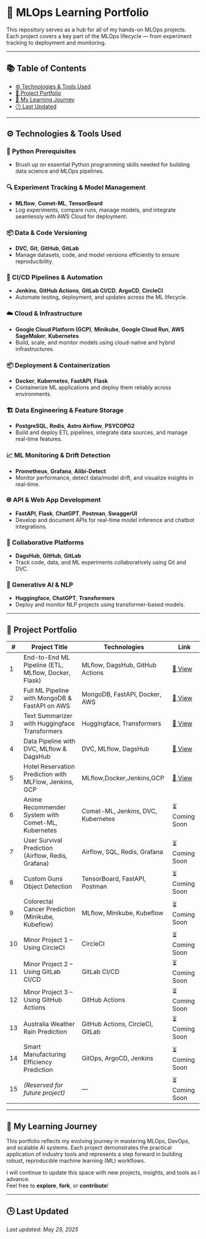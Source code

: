 
# 🧠 MLOps Learning Portfolio

This repository serves as a hub for all of my hands-on MLOps projects. Each project covers a key part of the MLOps lifecycle — from experiment tracking to deployment and monitoring.

---

## 📚 Table of Contents

- [⚙️ Technologies & Tools Used](#️-technologies--tools-used)
- [📁 Project Portfolio](#-project-portfolio)
- [🧭 My Learning Journey](#-my-learning-journey)
- [🕒 Last Updated](#last-updated)

---

## ⚙️ Technologies & Tools Used

### 🐍 Python Prerequisites
- Brush up on essential Python programming skills needed for building data science and MLOps pipelines.

### 🔍 Experiment Tracking & Model Management
- **MLflow**, **Comet-ML**, **TensorBoard**
- Log experiments, compare runs, manage models, and integrate seamlessly with AWS Cloud for deployment.

### 📦 Data & Code Versioning
- **DVC**, **Git**, **GitHub**, **GitLab**
- Manage datasets, code, and model versions efficiently to ensure reproducibility.

### 🔁 CI/CD Pipelines & Automation
- **Jenkins**, **GitHub Actions**, **GitLab CI/CD**, **ArgoCD**, **CircleCI**
- Automate testing, deployment, and updates across the ML lifecycle.

### ☁️ Cloud & Infrastructure
- **Google Cloud Platform (GCP)**, **Minikube**, **Google Cloud Run**, **AWS SageMaker**, **Kubernetes**
- Build, scale, and monitor models using cloud-native and hybrid infrastructures.

### 📦 Deployment & Containerization
- **Docker**, **Kubernetes**, **FastAPI**, **Flask**
- Containerize ML applications and deploy them reliably across environments.

### 🏗️ Data Engineering & Feature Storage
- **PostgreSQL**, **Redis**, **Astro Airflow**, **PSYCOPG2**
- Build and deploy ETL pipelines, integrate data sources, and manage real-time features.

### 📈 ML Monitoring & Drift Detection
- **Prometheus**, **Grafana**, **Alibi-Detect**
- Monitor performance, detect data/model drift, and visualize insights in real-time.

### 🌐 API & Web App Development
- **FastAPI**, **Flask**, **ChatGPT**, **Postman**, **SwaggerUI**
- Develop and document APIs for real-time model inference and chatbot integrations.

### 🤝 Collaborative Platforms
- **DagsHub**, **GitHub**, **GitLab**
- Track code, data, and ML experiments collaboratively using Git and DVC.

### 🤖 Generative AI & NLP
- **Huggingface**, **ChatGPT**, **Transformers**
- Deploy and monitor NLP projects using transformer-based models.

---

## 📁 Project Portfolio

| # | Project Title | Technologies | Link |
|--|---------------|--------------|------|
| 1 | End-to-End ML Pipeline (ETL, MLflow, Docker, Flask) | MLflow, DagsHub, GitHub Actions | [🔗 View](https://github.com/Nahidzeinali-web/End_to_End_Pipeline-Project1) |
| 2 | Full ML Pipeline with MongoDB & FastAPI on AWS | MongoDB, FastAPI, Docker, AWS | [🔗 View](https://github.com/Nahidzeinali-web/End-to-End_Pipeline_Project2) |
| 3 | Text Summarizer with Huggingface Transformers | Huggingface, Transformers | [🔗 View](https://github.com/Nahidzeinali-web/End_to_End_Pipeline-Project3) |
| 4 | Data Pipeline with DVC, MLflow & DagsHub | DVC, MLflow, DagsHub | [🔗 View](https://dagshub.com/nahidzeinali2021/End-to-End_Pipeline_Project2) |
| 5 | Hotel Reservation Prediction with MLFlow, Jenkins, GCP | MLflow,Docker,Jenkins,GCP | [🔗 View](https://github.com/Nahidzeinali-web/End_to_End_-DataScience-Project5) |
| 6 | Anime Recommender System with Comet-ML, Kubernetes | Comet-ML, Jenkins, DVC, Kubernetes | ⏳ Coming Soon |
| 7 | User Survival Prediction (Airflow, Redis, Grafana) | Airflow, SQL, Redis, Grafana | ⏳ Coming Soon |
| 8 | Custom Guns Object Detection | TensorBoard, FastAPI, Postman | ⏳ Coming Soon |
| 9 | Colorectal Cancer Prediction (Minikube, Kubeflow) | MLflow, Minikube, Kubeflow | ⏳ Coming Soon |
| 10 | Minor Project 1 – Using CircleCI | CircleCI | ⏳ Coming Soon |
| 11 | Minor Project 2 – Using GitLab CI/CD | GitLab CI/CD | ⏳ Coming Soon |
| 12 | Minor Project 3 – Using GitHub Actions | GitHub Actions | ⏳ Coming Soon |
| 13 | Australia Weather Rain Prediction | GitHub Actions, CircleCI, GitLab | ⏳ Coming Soon |
| 14 | Smart Manufacturing Efficiency Prediction | GitOps, ArgoCD, Jenkins | ⏳ Coming Soon |
| 15 | *(Reserved for future project)* | — | ⏳ Coming Soon |

---

## 🧭 My Learning Journey

This portfolio reflects my evolving journey in mastering MLOps, DevOps, and scalable AI systems. Each project demonstrates the practical application of industry tools and represents a step forward in building robust, reproducible machine learning (ML) workflows.

I will continue to update this space with new projects, insights, and tools as I advance.  
Feel free to **explore**, **fork**, or **contribute**!

---

## 🕒 Last Updated

_Last updated: May 29, 2025_

